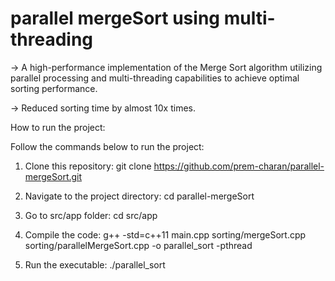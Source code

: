 # parallel mergeSort using multi-threading

-> A high-performance implementation of the Merge Sort algorithm utilizing parallel processing and multi-threading capabilities to achieve optimal sorting performance.

-> Reduced sorting time by almost 10x times.

How to run the project:

Follow the commands below to run the project:

1. Clone this repository:
git clone https://github.com/prem-charan/parallel-mergeSort.git

2. Navigate to the project directory:
cd parallel-mergeSort

3. Go to src/app folder:
cd src/app

4. Compile the code:
g++ -std=c++11 main.cpp sorting/mergeSort.cpp sorting/parallelMergeSort.cpp -o parallel_sort -pthread

5. Run the executable:
./parallel_sort